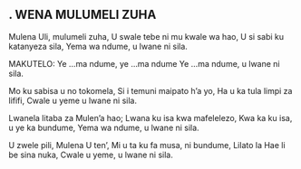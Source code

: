 ## . WENA MULUMELI ZUHA

Mulena Uli, mulumeli zuha,
U swale tebe ni mu kwale wa hao,
U si sabi ku katanyeza sila,
Yema wa ndume, u lwane ni sila.

MAKUTELO:
Ye …ma ndume, ye …ma ndume
Ye …ma ndume, u lwane ni sila.


Mo ku sabisa u no tokomela,
Si i temuni maipato h’a yo,
Ha u ka tula limpi za lififi,
Cwale u yeme u lwane ni sila.


Lwanela litaba za Mulen’a hao;
Lwana ku isa kwa mafelelezo,
Kwa ka ku isa, u ye ka bundume,
Yema wa ndume, u lwane ni sila.


U zwele pili, Mulena U ten’,
Mi u ta ku fa musa, ni bundume,
Lilato la Hae li be sina nuka,
Cwale u yeme, u lwane ni sila.


